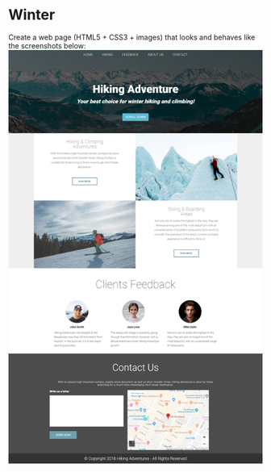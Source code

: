 # Winter
Create a web page (HTML5 + CSS3 + images) that looks and behaves like the screenshots below:
<img src="screenshots/screenshot.png"/>

